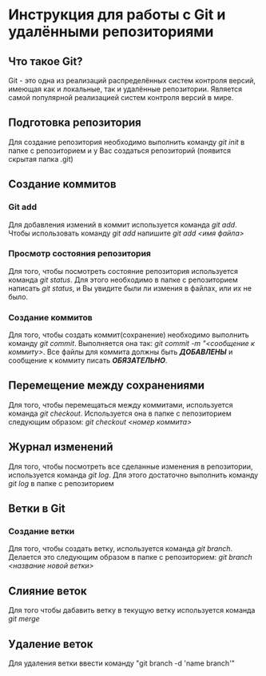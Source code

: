 # Инструкция для работы с Git и удалёнными репозиториями

## Что такое Git?
Git - это одна из реализаций распределённых систем контроля версий, имеющая как и локальные, так и удалённые репозитории. Является самой популярной реализацией систем контроля версий в мире.
## Подготовка репозитория
Для создание репозитория необходимо выполнить команду *git init*  в папке с репозиторием и у Вас создаться репозиторий (появится скрытая папка .git)

## Создание коммитов

### Git add
Для добавления измений в коммит используется команда *git add*. Чтобы использовать команду *git add* напишите *git add <имя файла>*

### Просмотр состояния репозитория
Для того, чтобы посмотреть состояние репозитория используется команда *git status*. Для этого необходимо в папке с репозиторием написать *git status*, и Вы увидите были ли измения в файлах, или их не было.

### Создание коммитов
Для того, чтобы создать коммит(сохранение) необходимо выполнить команду *git commit*. Выполняется она так: *git commit -m "<сообщение к коммиту>*. Все файлы для коммита должны быть ***ДОБАВЛЕНЫ*** и сообщение к коммиту писать ***ОБЯЗАТЕЛЬНО***.

## Перемещение между сохранениями
Для того, чтобы перемещаться между коммитами, используется команда *git checkout*. Используется она в папке с пепозиторием следующим образом: *git checkout <номер коммита>*

## Журнал изменений
Для того, чтобы посмотреть все сделанные изменения в репозитории, используется команда *git log*. Для этого достаточно выполнить команду *git log* в папке с репозиторием

## Ветки в Git

### Создание ветки

Для того, чтобы создать ветку, используется команда *git branch*. Делается это следующим образом в папке с репозиторием: *git branch <название новой ветки>*

## Слияние веток

Для того чтобы дабавить ветку в текущую ветку используется команда *git merge <name branch>*

## Удаление веток
Для удаления ветки ввести команду "git branch -d 'name branch'"
